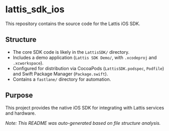 # lattis_sdk_ios

This repository contains the source code for the Lattis iOS SDK.

## Structure

- The core SDK code is likely in the `LattisSDK/` directory.
- Includes a demo application (`Lattis SDK Demo/`, with `.xcodeproj` and `.xcworkspace`).
- Configured for distribution via CocoaPods (`LattisSDK.podspec`, `Podfile`) and Swift Package Manager (`Package.swift`).
- Contains a `fastlane/` directory for automation.

## Purpose

This project provides the native iOS SDK for integrating with Lattis services and hardware.

*Note: This README was auto-generated based on file structure analysis.* 